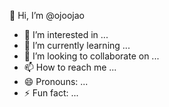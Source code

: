 👋 Hi, I’m @ojoojao
- 👀 I’m interested in ...
- 🌱 I’m currently learning ...
- 💞️ I’m looking to collaborate on ...
- 📫 How to reach me ...
- 😄 Pronouns: ...
- ⚡ Fun fact: ...

<!---
ojoojao/ojoojao is a ✨ special ✨ repository because its `README.md` (this file) appears on your GitHub profile.
You can click the Preview link to take a look at your changes.
--->

